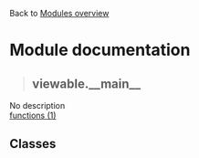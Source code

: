 Back to [Modules overview](https://github.com/pyrustic/viewable/blob/master/docs/modules/README.md)
  
# Module documentation
>## viewable.\_\_main\_\_
No description
<br>
[functions (1)](https://github.com/pyrustic/viewable/blob/master/docs/modules/content/viewable.__main__/functions.md)


## Classes

